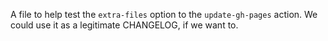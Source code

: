 A file to help test the `extra-files` option to the `update-gh-pages` action. We could use it as a legitimate CHANGELOG, if we want to.

